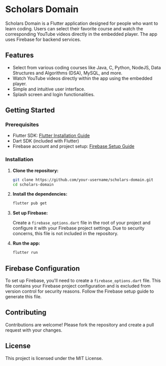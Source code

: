 
# Scholars Domain

Scholars Domain is a Flutter application designed for people who want to learn coding. Users can select their favorite course and watch the corresponding YouTube videos directly in the embedded player. The app uses Firebase for backend services.

## Features

- Select from various coding courses like Java, C, Python, NodeJS, Data Structures and Algorithms (DSA), MySQL, and more.
- Watch YouTube videos directly within the app using the embedded player.
- Simple and intuitive user interface.
- Splash screen and login functionalities.

## Getting Started

### Prerequisites

- Flutter SDK: [Flutter Installation Guide](https://flutter.dev/docs/get-started/install)
- Dart SDK (included with Flutter)
- Firebase account and project setup: [Firebase Setup Guide](https://firebase.google.com/docs/flutter/setup)

### Installation

1. **Clone the repository:**

   ```sh
   git clone https://github.com/your-username/scholars-domain.git
   cd scholars-domain
   ```

2. **Install the dependencies:**

   ```sh
   flutter pub get
   ```

3. **Set up Firebase:**

   Create a `firebase_options.dart` file in the root of your project and configure it with your Firebase project settings. Due to security concerns, this file is not included in the repository.

4. **Run the app:**

   ```sh
   flutter run
   ```

## Firebase Configuration

To set up Firebase, you'll need to create a `firebase_options.dart` file. This file contains your Firebase project configuration and is excluded from version control for security reasons. Follow the Firebase setup guide to generate this file.

## Contributing

Contributions are welcome! Please fork the repository and create a pull request with your changes. 

## License

This project is licensed under the MIT License.
